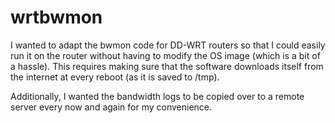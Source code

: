 # wrtbwmon

I wanted to adapt the bwmon code for DD-WRT routers so that I could easily run
it on the router without having to modify the OS image (which is a bit of a
hassle). This requires making sure that the software downloads itself from the
internet at every reboot (as it is saved to /tmp).

Additionally, I wanted the bandwidth logs to be copied over to a remote server
every now and again for my convenience.
